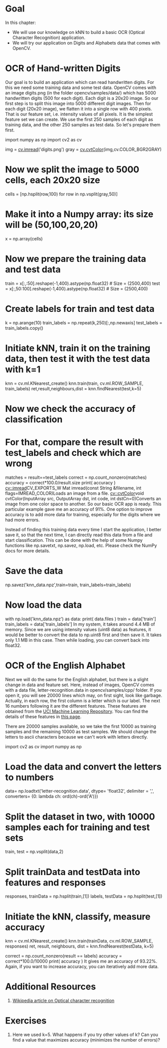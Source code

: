 
# Goal

In this chapter:

* We will use our knowledge on kNN to build a basic OCR (Optical Character Recognition) application.
* We will try our application on Digits and Alphabets data that comes with OpenCV.

# OCR of Hand-written Digits

Our goal is to build an application which can read handwritten digits. For this we need some training data and some test data. OpenCV comes with an image digits.png (in the folder opencv/samples/data/) which has 5000 handwritten digits (500 for each digit). Each digit is a 20x20 image. So our first step is to split this image into 5000 different digit images. Then for each digit (20x20 image), we flatten it into a single row with 400 pixels. That is our feature set, i.e. intensity values of all pixels. It is the simplest feature set we can create. We use the first 250 samples of each digit as training data, and the other 250 samples as test data. So let's prepare them first. 

import numpy as np
import cv2 as cv

img = [cv.imread](../../d4/da8/group__imgcodecs.html#gab32ee19e22660912565f8140d0f675a8 "../../d4/da8/group__imgcodecs.html#gab32ee19e22660912565f8140d0f675a8")('digits.png')
gray = [cv.cvtColor](../../d8/d01/group__imgproc__color__conversions.html#ga397ae87e1288a81d2363b61574eb8cab "../../d8/d01/group__imgproc__color__conversions.html#ga397ae87e1288a81d2363b61574eb8cab")(img,cv.COLOR\_BGR2GRAY)

# Now we split the image to 5000 cells, each 20x20 size
cells = [np.hsplit(row,100) for row in np.vsplit(gray,50)]

# Make it into a Numpy array: its size will be (50,100,20,20)
x = np.array(cells)

# Now we prepare the training data and test data
train = x[:,:50].reshape(-1,400).astype(np.float32) # Size = (2500,400)
test = x[:,50:100].reshape(-1,400).astype(np.float32) # Size = (2500,400)

# Create labels for train and test data
k = np.arange(10)
train\_labels = np.repeat(k,250)[:,np.newaxis]
test\_labels = train\_labels.copy()

# Initiate kNN, train it on the training data, then test it with the test data with k=1
knn = cv.ml.KNearest\_create()
knn.train(train, cv.ml.ROW\_SAMPLE, train\_labels)
ret,result,neighbours,dist = knn.findNearest(test,k=5)

# Now we check the accuracy of classification
# For that, compare the result with test\_labels and check which are wrong
matches = result==test\_labels
correct = np.count\_nonzero(matches)
accuracy = correct\*100.0/result.size
print( accuracy )
[cv::imread](../../d4/da8/group__imgcodecs.html#gab32ee19e22660912565f8140d0f675a8 "../../d4/da8/group__imgcodecs.html#gab32ee19e22660912565f8140d0f675a8")CV\_EXPORTS\_W Mat imread(const String &filename, int flags=IMREAD\_COLOR)Loads an image from a file.
[cv::cvtColor](../../d8/d01/group__imgproc__color__conversions.html#ga397ae87e1288a81d2363b61574eb8cab "../../d8/d01/group__imgproc__color__conversions.html#ga397ae87e1288a81d2363b61574eb8cab")void cvtColor(InputArray src, OutputArray dst, int code, int dstCn=0)Converts an image from one color space to another.
 So our basic OCR app is ready. This particular example gave me an accuracy of 91%. One option to improve accuracy is to add more data for training, especially for the digits where we had more errors.

Instead of finding this training data every time I start the application, I better save it, so that the next time, I can directly read this data from a file and start classification. This can be done with the help of some Numpy functions like np.savetxt, np.savez, np.load, etc. Please check the NumPy docs for more details. 

# Save the data
np.savez('knn\_data.npz',train=train, train\_labels=train\_labels)

# Now load the data
with np.load('knn\_data.npz') as data:
 print( data.files )
 train = data['train']
 train\_labels = data['train\_labels']
 In my system, it takes around 4.4 MB of memory. Since we are using intensity values (uint8 data) as features, it would be better to convert the data to np.uint8 first and then save it. It takes only 1.1 MB in this case. Then while loading, you can convert back into float32.

# OCR of the English Alphabet

Next we will do the same for the English alphabet, but there is a slight change in data and feature set. Here, instead of images, OpenCV comes with a data file, letter-recognition.data in opencv/samples/cpp/ folder. If you open it, you will see 20000 lines which may, on first sight, look like garbage. Actually, in each row, the first column is a letter which is our label. The next 16 numbers following it are the different features. These features are obtained from the [UCI Machine Learning Repository](http://archive.ics.uci.edu/ml/ "http://archive.ics.uci.edu/ml/"). You can find the details of these features in [this page](http://archive.ics.uci.edu/ml/datasets/Letter+Recognition "http://archive.ics.uci.edu/ml/datasets/Letter+Recognition").

There are 20000 samples available, so we take the first 10000 as training samples and the remaining 10000 as test samples. We should change the letters to ascii characters because we can't work with letters directly. 

import cv2 as cv
import numpy as np

# Load the data and convert the letters to numbers
data= np.loadtxt('letter-recognition.data', dtype= 'float32', delimiter = ',',
 converters= {0: lambda ch: ord(ch)-ord('A')})

# Split the dataset in two, with 10000 samples each for training and test sets
train, test = np.vsplit(data,2)

# Split trainData and testData into features and responses
responses, trainData = np.hsplit(train,[1])
labels, testData = np.hsplit(test,[1])

# Initiate the kNN, classify, measure accuracy
knn = cv.ml.KNearest\_create()
knn.train(trainData, cv.ml.ROW\_SAMPLE, responses)
ret, result, neighbours, dist = knn.findNearest(testData, k=5)

correct = np.count\_nonzero(result == labels)
accuracy = correct\*100.0/10000
print( accuracy )
 It gives me an accuracy of 93.22%. Again, if you want to increase accuracy, you can iteratively add more data.

# Additional Resources

1. [Wikipedia article on Optical character recognition](https://en.wikipedia.org/wiki/Optical_character_recognition "https://en.wikipedia.org/wiki/Optical_character_recognition")

# Exercises

1. Here we used k=5. What happens if you try other values of k? Can you find a value that maximizes accuracy (minimizes the number of errors)?

